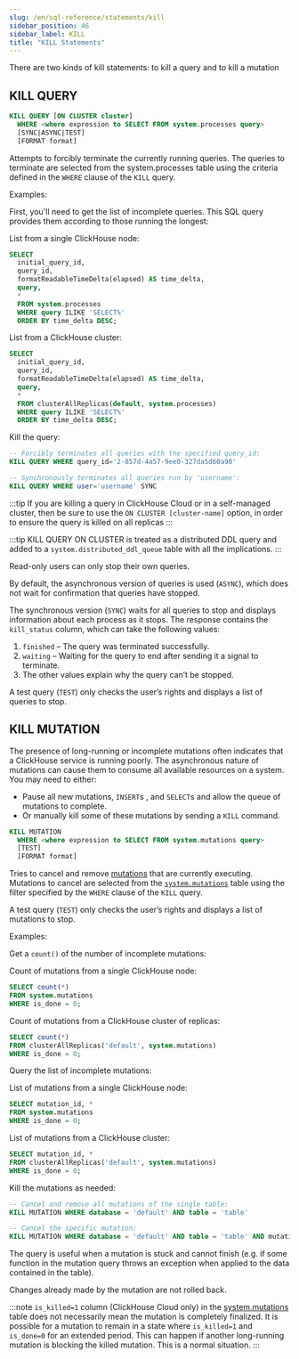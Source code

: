```yaml
---
slug: /en/sql-reference/statements/kill
sidebar_position: 46
sidebar_label: KILL
title: "KILL Statements"
---
```


There are two kinds of kill statements: to kill a query and to kill a mutation

## KILL QUERY

``` sql
KILL QUERY [ON CLUSTER cluster]
  WHERE <where expression to SELECT FROM system.processes query>
  [SYNC|ASYNC|TEST]
  [FORMAT format]
```

Attempts to forcibly terminate the currently running queries.
The queries to terminate are selected from the system.processes table using the criteria defined in the `WHERE` clause of the `KILL` query.

Examples:

First, you'll need to get the list of incomplete queries. This SQL query provides them according to those running the longest:

List from a single ClickHouse node:
``` sql
SELECT
  initial_query_id,
  query_id,
  formatReadableTimeDelta(elapsed) AS time_delta,
  query,
  *
  FROM system.processes
  WHERE query ILIKE 'SELECT%'
  ORDER BY time_delta DESC;
```

List from a ClickHouse cluster:
``` sql
SELECT
  initial_query_id,
  query_id,
  formatReadableTimeDelta(elapsed) AS time_delta,
  query,
  *
  FROM clusterAllReplicas(default, system.processes)
  WHERE query ILIKE 'SELECT%'
  ORDER BY time_delta DESC;
```

Kill the query:
``` sql
-- Forcibly terminates all queries with the specified query_id:
KILL QUERY WHERE query_id='2-857d-4a57-9ee0-327da5d60a90'

-- Synchronously terminates all queries run by 'username':
KILL QUERY WHERE user='username' SYNC
```

:::tip 
If you are killing a query in ClickHouse Cloud or in a self-managed cluster, then be sure to use the ```ON CLUSTER [cluster-name]``` option, in order to ensure the query is killed on all replicas
:::

:::tip
KILL QUERY ON CLUSTER is treated as a distributed DDL query and added to a `system.distributed_ddl_queue` table with all the implications.
:::

Read-only users can only stop their own queries.

By default, the asynchronous version of queries is used (`ASYNC`), which does not wait for confirmation that queries have stopped.

The synchronous version (`SYNC`) waits for all queries to stop and displays information about each process as it stops.
The response contains the `kill_status` column, which can take the following values:

1.  `finished` – The query was terminated successfully.
2.  `waiting` – Waiting for the query to end after sending it a signal to terminate.
3.  The other values ​​explain why the query can’t be stopped.

A test query (`TEST`) only checks the user’s rights and displays a list of queries to stop.

## KILL MUTATION

The presence of long-running or incomplete mutations often indicates that a ClickHouse service is running poorly. The asynchronous nature of mutations can cause them to consume all available resources on a system. You may need to either: 

- Pause all new mutations, `INSERT`s , and `SELECT`s and allow the queue of mutations to complete.
- Or manually kill some of these mutations by sending a `KILL` command.

``` sql
KILL MUTATION
  WHERE <where expression to SELECT FROM system.mutations query>
  [TEST]
  [FORMAT format]
```

Tries to cancel and remove [mutations](../../sql-reference/statements/alter/index.md#alter-mutations) that are currently executing. Mutations to cancel are selected from the [`system.mutations`](../../operations/system-tables/mutations.md#system_tables-mutations) table using the filter specified by the `WHERE` clause of the `KILL` query.

A test query (`TEST`) only checks the user’s rights and displays a list of mutations to stop.

Examples:

Get a `count()` of the number of incomplete mutations:

Count of mutations from a single ClickHouse node:
``` sql
SELECT count(*)
FROM system.mutations
WHERE is_done = 0;
```

Count of mutations from a ClickHouse cluster of replicas:
``` sql
SELECT count(*)
FROM clusterAllReplicas('default', system.mutations)
WHERE is_done = 0;
```

Query the list of incomplete mutations:

List of mutations from a single ClickHouse node:
``` sql
SELECT mutation_id, *
FROM system.mutations
WHERE is_done = 0;
```

List of mutations from a ClickHouse cluster:
``` sql
SELECT mutation_id, *
FROM clusterAllReplicas('default', system.mutations)
WHERE is_done = 0;
```

Kill the mutations as needed:
``` sql
-- Cancel and remove all mutations of the single table:
KILL MUTATION WHERE database = 'default' AND table = 'table'

-- Cancel the specific mutation:
KILL MUTATION WHERE database = 'default' AND table = 'table' AND mutation_id = 'mutation_3.txt'
```

The query is useful when a mutation is stuck and cannot finish (e.g. if some function in the mutation query throws an exception when applied to the data contained in the table).

Changes already made by the mutation are not rolled back.

:::note 
`is_killed=1` column (ClickHouse Cloud only) in the [system.mutations](/docs/en/operations/system-tables/mutations) table does not necessarily mean the mutation is completely finalized. It is possible for a mutation to remain in a state where `is_killed=1` and `is_done=0` for an extended period. This can happen if another long-running mutation is blocking the killed mutation. This is a normal situation.
:::
